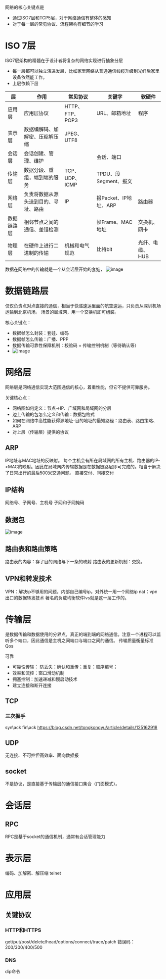 
网络的核心关键点是

- 通过ISO7层和TCP5层，对于网络通信有整体的感知
- 对于每一层的常见协议、流程架构有细节的学习

# ISO 7层
ISO7层架构的精髓在于设计者将复杂的网络实现进行抽象分层
- 每一层都可以独立演进发展，比如家里网络从普通通信线缆升级到光纤后家里设备依然能工作。
- 上层依赖下层

| 层 | 作用 | 常见协议 | 关键字 | 软硬件 | 
| - | - | - | - | - |
| 应用层 | 应用层协议 | HTTP、FTP、POP3 | URL、邮箱地址 | 程序 |
| 表示层 | 数据编解码、加解密、压缩解压缩| JPEG、UTF8 | | |
| 会话层 | 会话创建、管理、维护 | | 会话、端口 | |
| 传输层 | 数据分段、重组，端到端的服务 | TCP、UDP、ICMP | TPDU、段Segment、报文 |  | 
| 网络层 | 负责将数据从源头送到目的、寻址、路由 | IP | 报Packet、IP地址、ARP | 路由器 |
| 数据链路层 | 相邻节点之间的通信、差错检测  | | 帧Frame、MAC地址 | 交换机、网卡 |
| 物理层 | 在硬件上进行二进制的传输 | 机械和电气规范 | 比特bit | 光纤、电缆、HUB |

数据在网络中的传输就是一个从会话层开始的套娃，
![image](https://user-images.githubusercontent.com/3771835/200164600-9b89fba1-8ead-4226-b9d2-f7bcca3e5262.png)

# 数据链路层

仅仅负责点对点直接的通信，相当于快递速运里面的航空速运，只负责从深圳机场运输到北京机场。
场景的局域网，用一个交换机即可组装。

核心关键点：
- 数据帧怎么封装：套娃、编码
- 数据帧怎么传输：广播、PPP
- 数据传输可靠性保障机制：校验码 + 传输控制机制（等待确认等）
- ![image](https://user-images.githubusercontent.com/3771835/200169696-0ca858df-8469-418b-95fa-74106c1e70fb.png)


# 网络层

网络层是网络通信实现大范围通信的核心，着重性能，但它不提供可靠服务。

关键核心点：
- 网络图如何定义：节点->IP、广域网和局域网的分层
- 边上传输的包怎么定义和传输：数据包格式
- 如何在网络中高性能获得源地址-目的地址的最短路径：路由表、路由策略、ARP
- 对上层（传输层）提供的协议

## ARP

IP地址与MAC地址的反映射。
每个主机会有所在局域网的所有主机、路由器的IP->MAC的映射。因此在局域网内传输数据是在数据链路层即可完成的。相当于解决了日常出行的最后500米交通问题。
直接交付、间接交付

## IP结构

网络号、子网号、主机号
子网和子网掩码

## 数据包

![image](https://user-images.githubusercontent.com/3771835/200178653-71318be3-02a8-4f4e-b2de-50223f992ad1.png)

## 路由表和路由策略

路由表的内容：存了目的网络与下一条的映射
路由表的更新机制：交换。

## VPN和转发技术
VPN：解决ip不够用的问题，内部自己编号ip，对外统一用一个网络ip
nat：vpn出口的数据转发技术
著名的负载均衡软件lvs就是这一层工作的。

# 传输层
是数据传输和数据使用的分界点，真正的端到端的网络通信。注意一个进程可以监听多个端口，因此通信是主机之间端口与端口之间的通信。
传输质量衡量标准Qos

可靠
- 可靠性传输： 防丢失：确认和重传；重复：顺序编号；
- 效率和流控：窗口滑动机制
- 拥塞控制：加速递减和慢启动技术
- 建立连接和断开连接

## TCP
### 三次握手
syn\ack
fin\ack
https://blog.csdn.net/tongkongyu/article/details/125162918

## UDP
无连接、不可控但高效率、面向数据报


## socket
不是协议，是直接基于传输层的通信接口集合（门面模式）。


# 会话层


## RPC
RPC是基于socket的通信机制，通常有会话管理能力


# 表示层
编码、加解密、解压缩
telnet

# 应用层
## 关键协议
### HTTP和HTTPS
get/put/post/delete/head/options/connect/trace/patch
错误码：200/300/400/500

### DNS
dip命令


### 

